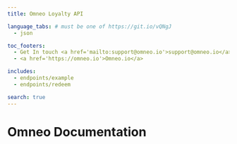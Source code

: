 ```yaml
---
title: Omneo Loyalty API

language_tabs: # must be one of https://git.io/vQNgJ
  - json

toc_footers:
  - Get In touch <a href='mailto:support@omneo.io'>support@omneo.io</a>
  - <a href='https://omneo.io'>Omneo.io</a>

includes:
  - endpoints/example
  - endpoints/redeem

search: true
---
```


# Omneo Documentation